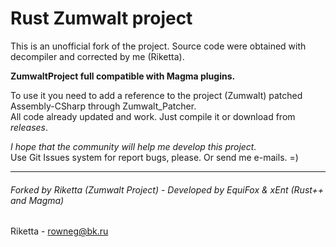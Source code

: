 Rust Zumwalt project
====================
This is an unofficial fork of the project. Source code were obtained with decompiler and corrected by me (Riketta).  
  
**ZumwaltProject full compatible with Magma plugins.**   
  
To use it you need to add a reference to the project (Zumwalt) patched Assembly-CSharp through Zumwalt_Patcher.  
All code already updated and work. Just compile it or download from *releases*.  
  
*I hope that the community will help me develop this project.*  
Use Git Issues system for report bugs, please. Or send me e-mails. =) 
***
###### Forked by Riketta (Zumwalt Project) - Developed by EquiFox & xEnt (Rust++ and Magma)
Riketta - rowneg@bk.ru